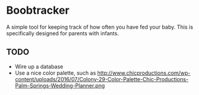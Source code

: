 # Boobtracker

A simple tool for keeping track of how often you have fed your baby. This is specifically designed for parents with infants.

## TODO

- Wire up a database
- Use a nice color palette, such as http://www.chicproductions.com/wp-content/uploads/2016/07/Colony-29-Color-Palette-Chic-Productions-Palm-Springs-Wedding-Planner.png
